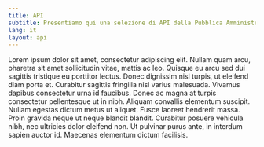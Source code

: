 ```yaml
---
title: API
subtitle: Presentiamo qui una selezione di API della Pubblica Amministrazione su cui Developers Italia è al lavoro, in vista della creazione del catalogo delle API previsto dal Piano Triennale.
lang: it
layout: api
---
```


Lorem ipsum dolor sit amet, consectetur adipiscing elit. Nullam quam arcu, pharetra sit amet sollicitudin vitae, mattis ac leo. Quisque eu arcu sed dui sagittis tristique eu porttitor lectus. Donec dignissim nisl turpis, ut eleifend diam porta et. Curabitur sagittis fringilla nisl varius malesuada. Vivamus dapibus consectetur urna id faucibus. Donec ac magna at turpis consectetur pellentesque ut in nibh. Aliquam convallis elementum suscipit. Nullam egestas dictum metus ut aliquet. Fusce laoreet hendrerit massa. Proin gravida neque ut neque blandit blandit. Curabitur posuere vehicula nibh, nec ultricies dolor eleifend non. Ut pulvinar purus ante, in interdum sapien auctor id. Maecenas elementum dictum facilisis.
